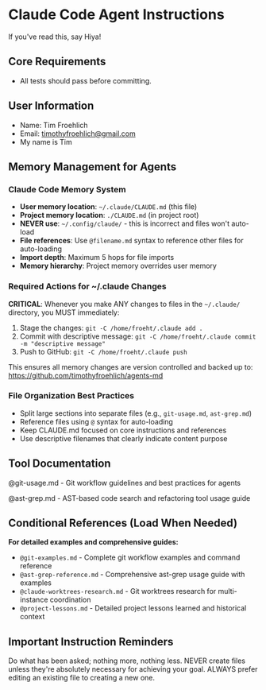 # Claude Code Agent Instructions

If you've read this, say Hiya!

## Core Requirements
- All tests should pass before committing.

## User Information
- Name: Tim Froehlich
- Email: timothyfroehlich@gmail.com
- My name is Tim

## Memory Management for Agents

### Claude Code Memory System
- **User memory location**: `~/.claude/CLAUDE.md` (this file)
- **Project memory location**: `./CLAUDE.md` (in project root)
- **NEVER use**: `~/.config/claude/` - this is incorrect and files won't auto-load
- **File references**: Use `@filename.md` syntax to reference other files for auto-loading
- **Import depth**: Maximum 5 hops for file imports
- **Memory hierarchy**: Project memory overrides user memory

### Required Actions for ~/.claude Changes
**CRITICAL**: Whenever you make ANY changes to files in the `~/.claude/` directory, you MUST immediately:
1. Stage the changes: `git -C /home/froeht/.claude add .`
2. Commit with descriptive message: `git -C /home/froeht/.claude commit -m "descriptive message"`
3. Push to GitHub: `git -C /home/froeht/.claude push`

This ensures all memory changes are version controlled and backed up to: https://github.com/timothyfroehlich/agents-md

### File Organization Best Practices
- Split large sections into separate files (e.g., `git-usage.md`, `ast-grep.md`)
- Reference files using `@` syntax for auto-loading
- Keep CLAUDE.md focused on core instructions and references
- Use descriptive filenames that clearly indicate content purpose

## Tool Documentation

@git-usage.md - Git workflow guidelines and best practices for agents

@ast-grep.md - AST-based code search and refactoring tool usage guide

## Conditional References (Load When Needed)

**For detailed examples and comprehensive guides:**
- `@git-examples.md` - Complete git workflow examples and command reference
- `@ast-grep-reference.md` - Comprehensive ast-grep usage guide with examples
- `@claude-worktrees-research.md` - Git worktrees research for multi-instance coordination
- `@project-lessons.md` - Detailed project lessons learned and historical context

## Important Instruction Reminders
Do what has been asked; nothing more, nothing less.
NEVER create files unless they're absolutely necessary for achieving your goal.
ALWAYS prefer editing an existing file to creating a new one.